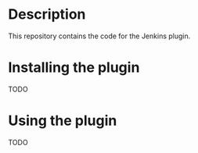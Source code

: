 # Description
This repository contains the code for the Jenkins plugin.

# Installing the plugin
TODO

# Using the plugin
TODO

